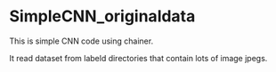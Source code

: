 # SimpleCNN_originaldata
This is simple CNN code using chainer.

It read dataset from labeld directories that contain lots of image jpegs.
